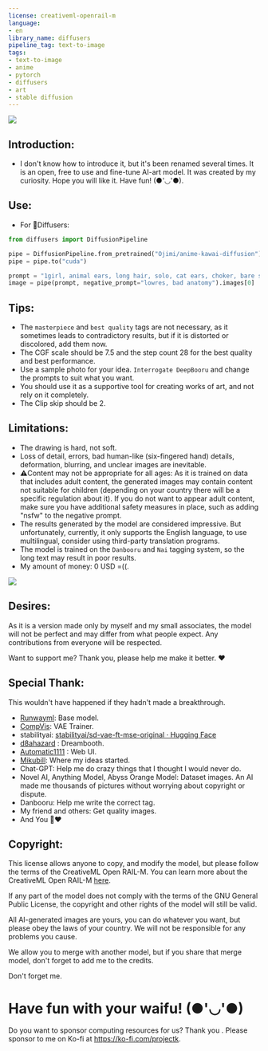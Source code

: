 ```yaml
---
license: creativeml-openrail-m
language:
- en
library_name: diffusers
pipeline_tag: text-to-image
tags:
- text-to-image
- anime
- pytorch
- diffusers
- art
- stable diffusion
---
```


![](assets/preview.png)

## Introduction:
- I don't know how to introduce it, but it's been renamed several times. It is an open, free to use and fine-tune AI-art model. It was created by my curiosity. Hope you will like it. Have fun! (●'◡'●).

## Use:

- For 🧨Diffusers:
```python
from diffusers import DiffusionPipeline

pipe = DiffusionPipeline.from_pretrained("Ojimi/anime-kawai-diffusion")
pipe = pipe.to("cuda")

prompt = "1girl, animal ears, long hair, solo, cat ears, choker, bare shoulders, red eyes, fang, looking at viewer, animal ear fluff, upper body, black hair, blush, closed mouth, off shoulder, bangs, bow, collarbone"
image = pipe(prompt, negative_prompt="lowres, bad anatomy").images[0]
```
## Tips:
- The `masterpiece` and `best quality` tags are not necessary, as it sometimes leads to contradictory results, but if it is distorted or discolored, add them now.
- The CGF scale should be 7.5 and the step count 28 for the best quality and best performance.
- Use a sample photo for your idea. `Interrogate DeepBooru` and change the prompts to suit what you want.
- You should use it as a supportive tool for creating works of art, and not rely on it completely.
- The Clip skip should be 2.

## **Limitations:**
- The drawing is hard, not soft.
- Loss of detail, errors, bad human-like (six-fingered hand) details, deformation, blurring, and unclear images are inevitable.
- ⚠️Content may not be appropriate for all ages: As it is trained on data that includes adult content, the generated images may contain content not suitable for children (depending on your country there will be a specific regulation about it). If you do not want to appear adult content, make sure you have additional safety measures in place, such as adding "nsfw" to the negative prompt.
- The results generated by the model are considered impressive. But unfortunately, currently, it only supports the English language, to use multilingual, consider using third-party translation programs.
- The model is trained on the `Danbooru` and `Nai` tagging system, so the long text may result in poor results.
- My amount of money: 0 USD =((. 

![](money-wallet.gif)

## **Desires:**
As it is a version made only by myself and my small associates, the model will not be perfect and may differ from what people expect. Any contributions from everyone will be respected.

Want to support me? Thank you, please help me make it better. ❤️

## Special Thank:
This wouldn't have happened if they hadn't made a breakthrough.
- [Runwayml](https://huggingface.co/runwayml/):  Base model.
- [CompVis](https://github.com/CompVis/): VAE Trainer.
- stabilityai: [stabilityai/sd-vae-ft-mse-original · Hugging Face](https://huggingface.co/stabilityai/sd-vae-ft-mse-original)
- [d8ahazard](https://github.com/d8ahazard/.sd_dreambooth_extension) : Dreambooth.
- [Automatic1111](https://github.com/AUTOMATIC1111/) : Web UI.
- [Mikubill](https://github.com/Mikubill/): Where my ideas started.
- Chat-GPT: Help me do crazy things that I thought I would never do.
- Novel AI, Anything Model, Abyss Orange Model: Dataset images. An AI made me thousands of pictures without worrying about copyright or dispute.
- Danbooru: Help me write the correct tag.
- My friend and others: Get quality images.
- And You 🫵❤️

## Copyright:

This license allows anyone to copy, and modify the model, but please follow the terms of the CreativeML Open RAIL-M. You can learn more about the CreativeML Open RAIL-M [here](https://huggingface.co/spaces/CompVis/stable-diffusion-license).

If any part of the model does not comply with the terms of the GNU General Public License, the copyright and other rights of the model will still be valid.

All AI-generated images are yours, you can do whatever you want, but please obey the laws of your country. We will not be responsible for any problems you cause.

We allow you to merge with another model, but if you share that merge model, don't forget to add me to the credits.

Don't forget me.

# Have fun with your waifu! (●'◡'●)

Do you want to sponsor computing resources for us? Thank you . Please sponsor to me on Ko-fi at https://ko-fi.com/projectk.